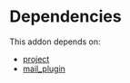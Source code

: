 # Dependencies

This addon depends on:

- [project](../../odoo-bringout-oca-ocb-project)
- [mail_plugin](../../odoo-bringout-oca-ocb-mail_plugin)
